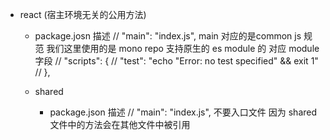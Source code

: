 -   react (宿主环境无关的公用方法)
    -   package.josn 描述
    // "main": "index.js", main 对应的是common js 规范 我们这里使用的是 mono repo 支持原生的 es module 的 对应 module 字段
    // "scripts": {
    //     "test": "echo \"Error: no test specified\" && exit 1"
    // },

    -   shared

        -   package.json 描述
        // "main": "index.js", 不要入口文件 因为 shared 文件中的方法会在其他文件中被引用